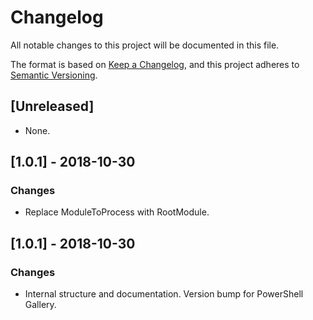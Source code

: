 # Changelog
All notable changes to this project will be documented in this file.

The format is based on [Keep a Changelog](https://keepachangelog.com/en/1.0.0/),
and this project adheres to [Semantic Versioning](https://semver.org/spec/v2.0.0.html).

## [Unreleased]
- None.

## [1.0.1] - 2018-10-30
### Changes
- Replace ModuleToProcess with RootModule.

## [1.0.1] - 2018-10-30
### Changes
- Internal structure and documentation. Version bump for PowerShell Gallery.

